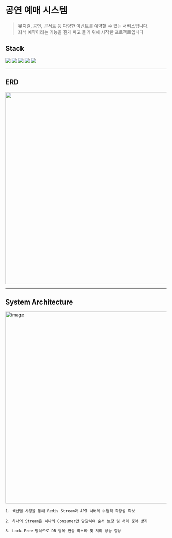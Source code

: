 # 공연 예매 시스템

> 뮤지컬, 공연, 콘서트 등 다양한 이벤트를 예약할 수 있는 서비스입니다. <br> 좌석 예약이라는 기능을 깊게 파고 들기 위해 시작한 프로젝트입니다


## Stack

<div>
  <img src="https://img.shields.io/badge/Java17-red?style=for-the-badge&logo=Java&logoColor=white"/></a> 
  <img src="https://img.shields.io/badge/Spring_Boot-6DB33F?style=for-the-badge&logo=springboot&logoColor=white"/>
  <img src="https://img.shields.io/badge/Mysql-4479A1?style=for-the-badge&logo=MySql&logoColor=white"/></a>
<img src="https://img.shields.io/badge/Redis-DC382D?style=for-the-badge&logo=Redis&logoColor=white">
<img src="https://img.shields.io/badge/JPA-FF3621?style=for-the-badge&logo=Databricks&logoColor=white">
</div>

---

## ERD

<img src="https://github.com/user-attachments/assets/01969494-087c-47d9-95e9-fa963d16601d" width="900" height="600"/>

---

## System Architecture

<img width="953" alt="image" src="https://github.com/user-attachments/assets/b0b45c9a-760a-4ff1-8c4c-46eccd7a0612" width="900" height="600"/>

```
1. 섹션별 샤딩을 통해 Redis Stream과 API 서버의 수평적 확장성 확보

2. 하나의 Stream은 하나의 Consumer만 담당하여 순서 보장 및 처리 중복 방지

3. Lock-Free 방식으로 DB 병목 현상 최소화 및 처리 성능 향상
```
